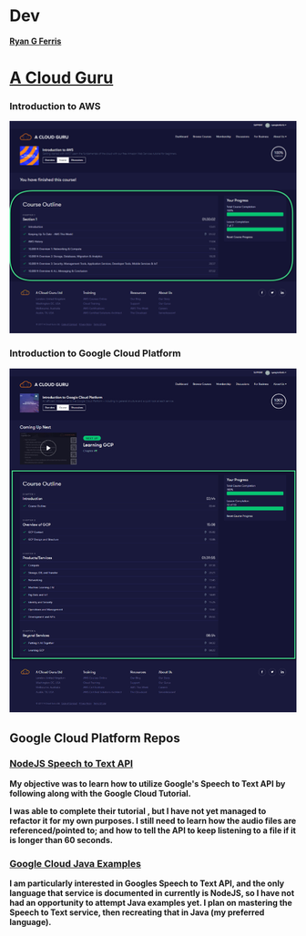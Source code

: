 # **Dev**

**[Ryan G Ferris](https://github.com/ryanglenferris)**

# [A Cloud Guru](https://acloud.guru)

### **Introduction to AWS**

![Introduction to AWS](img\introduction_to_aws.png)

### **Introduction to Google Cloud Platform**

![Introduction to Google Cloud Platform](img\introduction_to_gcp.png)

## Google Cloud Platform Repos

### [NodeJS Speech to Text API](https://github.com/ryanglenferris/nodejs-speech.git)

**My objective was to learn how to utilize Google's Speech to Text API by following along with the Google Cloud Tutorial.**

**I was able to complete their tutorial , but I have not yet managed to refactor it for my own purposes. I still need to learn how the audio files are referenced/pointed to; and how to tell the API to keep listening to a file if it is longer than 60 seconds.**

### [Google Cloud Java Examples](https://github.com/ryanglenferris/google-cloud-java.git)

**I am particularly interested in Googles Speech to Text API, and the only language that service is documented in currently is NodeJS, so I have not had an opportunity to attempt Java examples yet. I plan on mastering the Speech to Text service, then recreating that in Java (my preferred language).**
